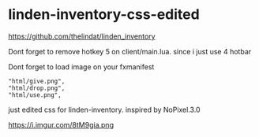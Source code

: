 # linden-inventory-css-edited
https://github.com/thelindat/linden_inventory

Dont forget to remove hotkey 5 on client/main.lua. since i just use 4 hotbar

Dont forget to load image on your fxmanifest

    "html/give.png", 
    "html/drop.png",
    "html/use.png",

just edited css for linden-inventory. inspired by NoPixel.3.0

https://i.imgur.com/8tM9gia.png
